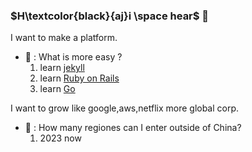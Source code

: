 ### $H\textcolor{black}{aj}i \space hear$ 👋

I want to make a platform.

- 💬 : What is more easy ? <!-- mime -->
  1. learn [jekyll](https://jekyllrb.com/)
  2. learn [Ruby on Rails](https://rubyonrails.org/)
  3. learn [Go](https://go.dev/)

I want to grow like google,aws,netflix more global corp.

- 💬 : How many regiones can I enter outside of China?
  1. 2023 now

